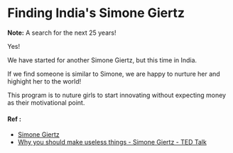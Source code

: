 # Finding India's Simone Giertz

**Note:** A search for the next 25 years!


Yes!

We have started for another Simone Giertz, but this time in India. 

If we find someone is similar to Simone, we are happy to nurture her and highight her to the world!

This program is to nuture girls to start innovating without expecting money as their motivational point.


#### Ref :

  * [Simone Giertz](https://www.youtube.com/channel/UC3KEoMzNz8eYnwBC34RaKCQ)
  * [Why you should make useless things - Simone Giertz - TED Talk](https://www.youtube.com/watch?v=c0bsKc4tiuY)

